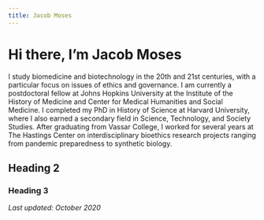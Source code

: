 ```yaml
---
title: Jacob Moses
---
```

# Hi there, I’m Jacob Moses
I study biomedicine and biotechnology in the 20th and 21st centuries, with a particular focus on issues of ethics and governance. I am currently a postdoctoral fellow at Johns Hopkins University at the Institute of the History of Medicine and Center for Medical Humanities and Social Medicine. I completed my PhD in History of Science at Harvard University, where I also earned a secondary field in Science, Technology, and Society Studies. After graduating from Vassar College, I worked for several years at The Hastings Center on interdisciplinary bioethics research projects ranging from pandemic preparedness to synthetic biology.

## Heading 2

### Heading 3
_Last updated: October 2020_